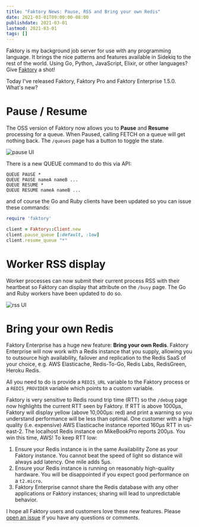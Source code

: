 ```yaml
---
title: "Faktory News: Pause, RSS and Bring your own Redis"
date: 2021-03-01T09:00:00-08:00
publishdate: 2021-03-01
lastmod: 2021-03-01
tags: []
---
```


Faktory is my background job server for use with any programming language.
It brings the nice patterns and features available in Sidekiq to the rest of the world.
Using Go, Python, JavaScript, Elixir, or other languages?
Give [Faktory](https://github.com/contribsys/faktory/wiki) a shot!

Today I've released Faktory, Faktory Pro and Faktory Enterprise 1.5.0.
What's new?

# Pause / Resume

The OSS version of Faktory now allows you to **Pause** and **Resume** processing
for a queue. When Paused, calling FETCH on a queue will get nothing
back. The `/queues` page has a button to toggle the state.

![pause UI](/images/faktory-pause.png)

There is a new QUEUE command to do this via API:

```
QUEUE PAUSE *
QUEUE PAUSE nameA nameB ...
QUEUE RESUME *
QUEUE RESUME nameA nameB ...
```

and of course the Go and Ruby clients have been updated so you can issue
these commands:

```ruby
require 'faktory'

client = Faktory::Client.new
client.pause_queue [:default, :low]
client.resume_queue "*"
```

# Worker RSS display

Worker processes can now submit their current process RSS with their
heartbeat so Faktory can display that attribute on the `/busy` page. The Go
and Ruby workers have been updated to do so.

![rss UI](/images/faktory-busy-rss.png)

# Bring your own Redis

Faktory Enterprise has a huge new feature: **Bring your own Redis**.
Faktory Enterprise will now work with a Redis instance that you supply, allowing
you to outsource high availability, failover and replication to the Redis SaaS of
your choice, e.g. AWS Elasticache, Redis-To-Go, Redis Labs, RedisGreen,
Heroku Redis.

All you need to do is provide a `REDIS_URL` variable to the Faktory
process or a `REDIS_PROVIDER` variable which points to a custom variable.

Faktory is very sensitive to Redis round trip time (RTT) so the `/debug` page now
highlights the current RTT seen by Faktory. If RTT is
above 1000µs, Faktory will display yellow (above 10,000µs: red) and print a
warning so you understand performance will be less than optimal.
One customer with a high quality (i.e. expensive) AWS Elasticache
instance reported 160µs RTT in us-east-2. The localhost Redis instance on
MikeBookPro reports 200µs. You win this time, AWS! To keep RTT low:

1. Ensure your Redis instance is in the same Availability Zone as your Faktory instance.
   You cannot beat the speed of light so distance will always add latency.
   One mile adds 5µs.
1. Ensure your Redis instance is running on reasonably high-quality hardware.
   You will be disappointed if you expect good performance on a `t2.micro`.
1. Faktory Enterprise cannot share the Redis database with any other
   applications or Faktory instances; sharing will lead to unpredictable behavior.

I hope all Faktory users and customers love these new features. Please [open an
issue](https://github.com/contribsys/faktory/issues/new) if you have any questions or comments.
